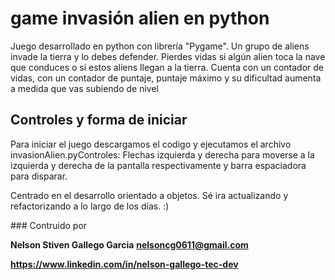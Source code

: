 # game invasión alien en python

Juego desarrollado en python con librería "Pygame".
Un grupo de aliens invade la tierra y lo debes defender. Pierdes vidas si algún alien toca la nave que conduces o si estos aliens llegan a la tierra.
Cuenta con un contador de vidas, con un contador de puntaje, puntaje máximo y su dificultad aumenta a medida que vas subiendo de nivel
## Controles y forma de iniciar
Para iniciar el juego descargamos el codigo y ejecutamos el archivo invasionAlien.pyControles: Flechas izquierda y derecha para moverse a la izquierda y derecha de la pantalla respectivamente y barra espaciadora para disparar.

Centrado en el desarrollo orientado a objetos. Sé ira actualizando y refactorizando a lo largo de los días. :)

### Contruido por 

**Nelson Stiven Gallego Garcia**
**nelsoncg0611@gmail.com**

**https://www.linkedin.com/in/nelson-gallego-tec-dev**

